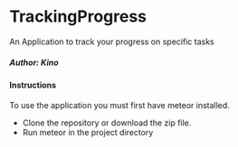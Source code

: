 # TrackingProgress
An Application to track your progress on specific tasks
<h5>Author: Kino </h5>

<h4> Instructions </h4>
To use the application you must first have meteor installed. 
<ul>
<li>Clone the repository or download the zip file.</li>
<li>Run meteor in the project directory</li>
</ul>

